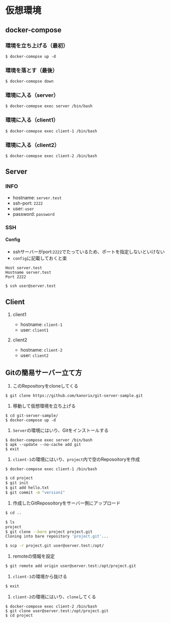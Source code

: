 # 仮想環境

## docker-compose


### 環境を立ち上げる（最初）

```
$ docker-comopse up -d
```

### 環境を落とす（最後）

```
$ docker-comopse down
```

### 環境に入る（server）

```
$ docker-comopse exec server /bin/bash
```

### 環境に入る（client1）

```
$ docker-comopse exec client-1 /bin/bash
```

### 環境に入る（client2）

```
$ docker-comopse exec client-2 /bin/bash
```

## Server

### INFO

- hostname: `server.test`
- ssh-port: `2222`
- user: `user`
- password: `password`

### SSH

#### Config

- sshサーバーがport:`2222`でたっているため、ポートを指定しないといけない
- `config`に記載しておくと楽

```ssh:.ssh/config
Host server.test
Hostname server.test
Port 2222
```

```bash
$ ssh user@server.test
```

## Client

1. client1
    - hostname: `client-1`
    - user: `client1`

1. client2
    - hostname: `client-2`
    - user: `client2`

## Gitの簡易サーバー立て方

1. このRepositoryをcloneしてくる

```
$ git clone https://github.com/kanorix/git-server-sample.git
```

1. 移動して仮想環境を立ち上げる

```
$ cd git-server-sample/
$ docker-compose up -d
```

1. `Server`の環境にはいり、Gitをインストールする

```
$ docker-compose exec server /bin/bash
$ apk --update --no-cache add git
$ exit
```

1. `client-1`の環境にはいり、`project`内で空のReposoitoryを作成

```
$ docker-compose exec client-1 /bin/bash
```

```bash
$ cd project
$ git init
$ git add hello.txt
$ git commit -m "version1"
```

1. 作成したGitReposoitoryをサーバー側にアップロード

```bash
$ cd ..

$ ls
project
$ git clone --bare project project.git
Cloning into bare repository 'project.git'...

$ scp -r project.git user@server.test:/opt/
```

1. remoteの情報を設定

```bash
$ git remote add origin user@server.test:/opt/project.git
```

1. `client-1`の環境から抜ける

```bash
$ exit
```

1. `client-2`の環境にはいり、`clone`してくる

```
$ docker-compose exec client-2 /bin/bash
$ git clone user@server.test:/opt/project.git
$ cd project
```
